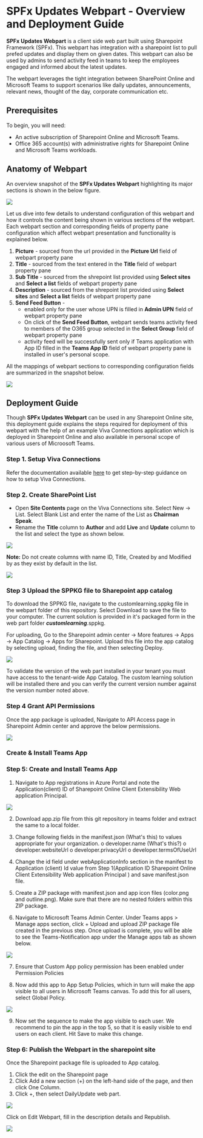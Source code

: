 # SPFx Updates Webpart - Overview and Deployment Guide

**SPFx Updates Webpart** is a client side web part built using Sharepoint Framework (SPFx). This webpart has integration with a sharepoint list to pull prefed updates and display them on given dates. This webpart can also be used by admins to send activity feed in teams to keep the employees engaged and informed about the latest updates.

The webpart leverages the tight integration between SharePoint Online and Microsoft Teams to support scenarios like daily updates, announcements, relevant news, thought of the day, corporate communication etc.

## Prerequisites 

To begin, you will need:

* An active subscription of Sharepoint Online and Microsoft Teams.
* Office 365 account(s) with administrative rights for Sharepoint Online and Microsoft Teams workloads.

## Anatomy of Webpart

An overview snapshot of the **SPFx Updates Webpart** highlighting its major sections is shown in the below figure. 

<p> <img src="screenshots/webpart overview.png"/>

Let us dive into few details to understand configuration of this webpart and how it controls the content being shown in various sections of the webpart. Each webpart section and corresponding fields of property pane configuration which affect webpart presentation and functionality is explained below.

1. **Picture** - sourced from the url provided in the **Picture Url** field of webpart property pane
2. **Title** - sourced from the text entered in the **Title** field of webpart property pane
3. **Sub Title** - sourced from the shrepoint list provided using **Select sites** and **Select a list** fields of webpart property pane
4. **Description** - sourced from the shrepoint list provided using **Select sites** and **Select a list** fields of webpart property pane
5. **Send Feed Button** - 
    * enabled only for the user whose UPN is filled in **Admin UPN** field of webpart property pane
    * On click of the **Send Feed Button**, webpart sends teams activity feed to members of the O365 group selected in the **Select Group** field of webpart property pane
    * activity feed will be successfully sent only if Teams application with App ID filled in the **Teams App ID** field of webpart property pane is installed in user's personal scope.

All the mappings of webpart sections to corresponding configuration fields are summarized in the snapshot below.
<p> <img src="screenshots/webpart anatomy.jpeg"/>

## Deployment Guide

Though **SPFx Updates Webpart** can be used in any Sharepoint Online site, this deployment guide explains the steps required for deployment of this webpart with the help of an example Viva Connections application which is deployed in Sharepoint Online and also available in personal scope of various users of Microosoft Teams.

### Step 1. Setup Viva Connections

Refer the documentation available [here](https://docs.microsoft.com/en-us/viva/connections/viva-connections-overview) to get step-by-step guidance on how to setup Viva Connections.

### Step 2. Create SharePoint List
* Open **Site Contents** page on the Viva Connections site. Select New -> List. Select Blank List and enter the name of the List as **Chairman Speak**.
* Rename the **Title** column to **Author** and add **Live** and **Update** column to the list and select the type as shown below.

<p> <img src="screenshots/sharepoint list-settings.png"/>

**Note:** Do not create columns with name ID, Title, Created by and Modified by as they exist by default in the list.

<p> <img src="screenshots/Sharepoint Site-list.png"/>

### Step 3 Upload the SPPKG file to Sharepoint app catalog
To download the SPPKG file, navigate to the customlearning.sppkg file in the webpart folder of this repository. Select Download to save the file to your computer.
The current solution is provided in it's packaged form in the web part folder ***customlearning***.sppkg.

For uploading, Go to the Sharepoint admin center -> More features -> Apps -> App Catalog -> Apps for Sharepoint.
Upload this file into the app catalog by selecting upload, finding the file, and then selecting Deploy.

<p> <img src="screenshots/App catalog-sharepoint.png"/>

To validate the version of the web part installed in your tenant you must have access to the tenant-wide App Catalog. The custom learning solution will be installed there and you can verify the current version number against the version number noted above.

### Step 4 Grant API Permissions
Once the app package is uploaded, Navigate to API Access page in Sharepoint Admin center and approve the below permissions.

<p> <img src="screenshots/API Access in SP.png"/>

### Create & Install Teams App

### Step 5: Create and Install Teams App
1.	Navigate to App registrations in Azure Portal and note the Application(client) ID of Sharepoint Online Client Extensibility Web application Principal.

<p> <img src="screenshots/Azureportal, webapplicationid.png"/>

2.	Download app.zip file from this git repository in teams folder and extract the same to a local folder.
3.	Change following fields in the manifest.json (What's this) to values appropriate for your organization.
o	developer.name (What's this?)
o	developer.websiteUrl
o	developer.privacyUrl
o	developer.termsOfUseUrl
4.	Change the id field under webApplicationInfo section in the manifest to Application (client) Id value from Step 1(Application ID Sharepoint Online Client Extensibility Web application Principal ) and save manifest.json file. 
5.	Create a ZIP package with manifest.json and app icon files (color.png and outline.png). Make sure that there are no nested folders within this ZIP package.
 
6.	Navigate to Microsoft Teams Admin Center. Under Teams apps > Manage apps section, click + Upload and upload ZIP package file created in the previous step. Once upload is complete, you will be able to see the Teams-Notification app under the Manage apps tab as shown below.

<p> <img src="screenshots/manage teams-teams admin center.png"/>

7.	Ensure that Custom App policy permission has been enabled under Permission Policies

8.	Now add this app to App Setup Policies, which in turn will make the app visible to all users in Microsoft Teams canvas. To add this for all users, select Global Policy.
<p> <img src="screenshots/App setup policy-teams admin center.png"/>

9.	Now set the sequence to make the app visible to each user. We recommend to pin the app in the top 5, so that it is easily visible to end users on each client. Hit Save to make this change.


### Step 6: Publish the Webpart in the sharepoint site
Once the Sharepoint package file is uploaded to App catalog.
1.	Click the edit on the Sharepoint page
2.	Click Add a new section (+) on the left-hand side of the page, and then click One Column.
3.	Click +, then select DailyUpdate web part.
<p> <img src="screenshots/Add Spfx webpart .png"/>

Click on Edit Webpart, fill in the description details and Republish.
<p> <img src="screenshots/Edit the webpart-description.png"/>